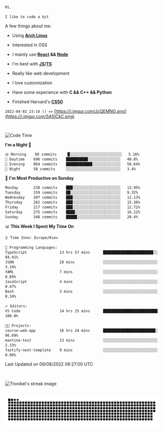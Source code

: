 ```
Hi.

I like to code a bit
```

A few things about me:

-   Using **[Arch Linux](https://archlinux.org/)**

-   Interested in OSS

-   I mainly use **[React](https://reactjs.org/) && [Node](https://nodejs.org/en/)**

-   I'm best with **[JS](https://www.javascript.com/)/[TS](https://www.typescriptlang.org/)**

-   Really like web development

-   I love customization

-   Have some experience with **C && C++ && Python**

-   Finished Harvard's **[CS50](https://cs50.harvard.edu)**

`2022-04-02_23:16 () =>` [https://i.imgur.com/JcQEMNG.png](https://i.imgur.com/SA5ICkC.png)

<br>

<!--START_SECTION:waka-->
![Code Time](http://img.shields.io/badge/Code%20Time-831%20hrs%2034%20mins-blue)

**I'm a Night 🦉** 

```text
🌞 Morning    88 commits     █░░░░░░░░░░░░░░░░░░░░░░░░   5.16% 
🌆 Daytime    696 commits    ██████████░░░░░░░░░░░░░░░   40.8% 
🌃 Evening    864 commits    ████████████░░░░░░░░░░░░░   50.64% 
🌙 Night      58 commits     ░░░░░░░░░░░░░░░░░░░░░░░░░   3.4%

```
📅 **I'm Most Productive on Sunday** 

```text
Monday       238 commits    ███░░░░░░░░░░░░░░░░░░░░░░   13.95% 
Tuesday      159 commits    ██░░░░░░░░░░░░░░░░░░░░░░░   9.32% 
Wednesday    207 commits    ███░░░░░░░░░░░░░░░░░░░░░░   12.13% 
Thursday     262 commits    ███░░░░░░░░░░░░░░░░░░░░░░   15.36% 
Friday       217 commits    ███░░░░░░░░░░░░░░░░░░░░░░   12.72% 
Saturday     275 commits    ████░░░░░░░░░░░░░░░░░░░░░   16.12% 
Sunday       348 commits    █████░░░░░░░░░░░░░░░░░░░░   20.4%

```


📊 **This Week I Spent My Time On** 

```text
⌚︎ Time Zone: Europe/Kiev

💬 Programming Languages: 
TypeScript               13 hrs 57 mins      ███████████████████████░░   94.91% 
JSON                     28 mins             ░░░░░░░░░░░░░░░░░░░░░░░░░   3.19% 
YAML                     7 mins              ░░░░░░░░░░░░░░░░░░░░░░░░░   0.89% 
JavaScript               4 mins              ░░░░░░░░░░░░░░░░░░░░░░░░░   0.47% 
Bash                     3 mins              ░░░░░░░░░░░░░░░░░░░░░░░░░   0.34%

🔥 Editors: 
VS Code                  14 hrs 25 mins      █████████████████████████   100.0%

🐱‍💻 Projects: 
course-web-app           16 hrs 24 mins      ████████████████████████░   96.69% 
mantine-test             23 mins             ░░░░░░░░░░░░░░░░░░░░░░░░░   2.33% 
fastify-next-template    9 mins              ░░░░░░░░░░░░░░░░░░░░░░░░░   0.98%

```


 Last Updated on 09/08/2022 06:27:00 UTC
<!--END_SECTION:waka-->

<br>

<p><img align="center" src="https://github-readme-streak-stats.herokuapp.com/?user=Tronikelis&theme=dark" alt="Tronikel's streak image" /></p>

<br>

<img title="" src="https://raw.githubusercontent.com/Tronikelis/Tronikelis/output/github-contribution-grid-snake.svg" alt="very cool snake thingey" data-align="left">
